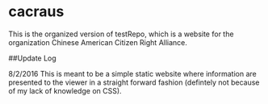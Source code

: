# cacraus

This is the organized version of testRepo, which is a website for the organization Chinese American Citizen Right Alliance.

##Update Log

8/2/2016
This is meant to be a simple static website where information are presented to the viewer in a straight forward fashion (defintely not because of my lack of knowledge on CSS).
